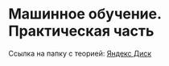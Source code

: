 # Машинное обучение. Практическая часть

Ссылка на папку с теорией: [Яндекс Диск](https://disk.yandex.lt/d/qzwye0Ck5L4M_A)
